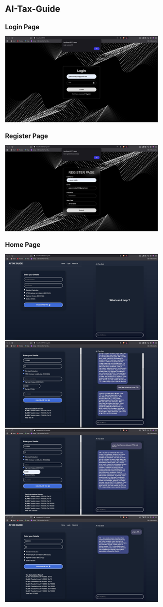 # AI-Tax-Guide
## Login Page
![LOGIN PAGE](/website_images/login.jpeg)
## Register Page
![REGISTER PAGE](/website_images/register.jpeg)
## Home Page
![HOME PAGE](/website_images/home.jpeg)
![](/website_images/test1.jpeg)
![](/website_images/test2.jpeg)
![](/website_images/test3.jpeg)
